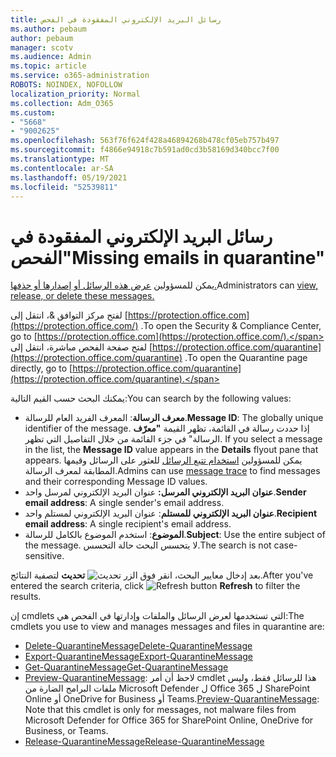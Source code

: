 ```yaml
---
title: رسائل البريد الإلكتروني المفقودة في الفحص
ms.author: pebaum
author: pebaum
manager: scotv
ms.audience: Admin
ms.topic: article
ms.service: o365-administration
ROBOTS: NOINDEX, NOFOLLOW
localization_priority: Normal
ms.collection: Adm_O365
ms.custom:
- "5668"
- "9002625"
ms.openlocfilehash: 563f76f624f428a46894268b478cf05eb757b497
ms.sourcegitcommit: f4866e94918c7b591ad0cd3b58169d340bcc7f00
ms.translationtype: MT
ms.contentlocale: ar-SA
ms.lasthandoff: 05/19/2021
ms.locfileid: "52539811"
---
```

# <a name="missing-emails-in-quarantine"></a><span data-ttu-id="5424a-102">رسائل البريد الإلكتروني المفقودة في الفحص"</span><span class="sxs-lookup"><span data-stu-id="5424a-102">Missing emails in quarantine"</span></span>

<span data-ttu-id="5424a-103">يمكن للمسؤولين [عرض هذه الرسائل أو إصدارها أو حذفها.](/microsoft-365/security/office-365-security/manage-quarantined-messages-and-files)</span><span class="sxs-lookup"><span data-stu-id="5424a-103">Administrators can [view, release, or delete these messages.](/microsoft-365/security/office-365-security/manage-quarantined-messages-and-files)</span></span>

<span data-ttu-id="5424a-104">لفتح مركز التوافق &، انتقل إلى [https://protection.office.com](https://protection.office.com/) .</span><span class="sxs-lookup"><span data-stu-id="5424a-104">To open the Security & Compliance Center, go to [https://protection.office.com](https://protection.office.com/).</span></span> <span data-ttu-id="5424a-105">لفتح صفحة الفحص مباشرة، انتقل إلى [https://protection.office.com/quarantine](https://protection.office.com/quarantine) .</span><span class="sxs-lookup"><span data-stu-id="5424a-105">To open the Quarantine page directly, go to [https://protection.office.com/quarantine](https://protection.office.com/quarantine).</span></span>  

<span data-ttu-id="5424a-106">يمكنك البحث حسب القيم التالية:</span><span class="sxs-lookup"><span data-stu-id="5424a-106">You can search by the following values:</span></span>  

- <span data-ttu-id="5424a-107">**معرف الرسالة**: المعرف الفريد العام للرسالة.</span><span class="sxs-lookup"><span data-stu-id="5424a-107">**Message ID**: The globally unique identifier of the message.</span></span> <span data-ttu-id="5424a-108">إذا حددت رسالة في القائمة، تظهر القيمة **"معرّف** الرسالة" في جزء القائمة من خلال التفاصيل التي تظهر. </span><span class="sxs-lookup"><span data-stu-id="5424a-108">If you select a message in the list, the  **Message ID**  value appears in the  **Details**  flyout pane that appears.</span></span> <span data-ttu-id="5424a-109">يمكن للمسؤولين [استخدام تتبع الرسائل](/microsoft-365/security/office-365-security/message-trace-scc) للعثور على الرسائل وقيمها المطابقة لمعرف الرسالة.</span><span class="sxs-lookup"><span data-stu-id="5424a-109">Admins can use [message trace](/microsoft-365/security/office-365-security/message-trace-scc) to find messages and their corresponding Message ID values.</span></span>
- <span data-ttu-id="5424a-110">**عنوان البريد الإلكتروني المرسل:** عنوان البريد الإلكتروني لمرسل واحد.</span><span class="sxs-lookup"><span data-stu-id="5424a-110">**Sender email address**: A single sender's email address.</span></span>
- <span data-ttu-id="5424a-111">**عنوان البريد الإلكتروني للمستلم**: عنوان البريد الإلكتروني لمستلم واحد.</span><span class="sxs-lookup"><span data-stu-id="5424a-111">**Recipient email address**: A single recipient's email address.</span></span>
- <span data-ttu-id="5424a-112">**الموضوع**: استخدم الموضوع بالكامل للرسالة.</span><span class="sxs-lookup"><span data-stu-id="5424a-112">**Subject**: Use the entire subject of the message.</span></span> <span data-ttu-id="5424a-113">لا يتحسس البحث حالة التحسس.</span><span class="sxs-lookup"><span data-stu-id="5424a-113">The search is not case-sensitive.</span></span>

<span data-ttu-id="5424a-114">بعد إدخال معايير البحث، انقر فوق الزر ![ تحديث ](/microsoft-365/media/scc-quarantine-refresh.png?view=o365-worldwide) **تحديث** لتصفية النتائج.</span><span class="sxs-lookup"><span data-stu-id="5424a-114">After you've entered the search criteria, click ![Refresh button](/microsoft-365/media/scc-quarantine-refresh.png?view=o365-worldwide) **Refresh** to filter the results.</span></span>

<span data-ttu-id="5424a-115">إن cmdlets التي تستخدمها لعرض الرسائل والملفات وإدارتها في الفحص هي:</span><span class="sxs-lookup"><span data-stu-id="5424a-115">The cmdlets you use to view and manages messages and files in quarantine are:</span></span>
- [<span data-ttu-id="5424a-116">Delete-QuarantineMessage</span><span class="sxs-lookup"><span data-stu-id="5424a-116">Delete-QuarantineMessage</span></span>](/powershell/module/exchange/delete-quarantinemessage)
- [<span data-ttu-id="5424a-117">Export-QuarantineMessage</span><span class="sxs-lookup"><span data-stu-id="5424a-117">Export-QuarantineMessage</span></span>](/powershell/module/exchange/export-quarantinemessage)
- [<span data-ttu-id="5424a-118">Get-QuarantineMessage</span><span class="sxs-lookup"><span data-stu-id="5424a-118">Get-QuarantineMessage</span></span>](/powershell/module/exchange/get-quarantinemessage)
- <span data-ttu-id="5424a-119">[Preview-QuarantineMessage](/powershell/module/exchange/preview-quarantinemessage): لاحظ أن أمر cmdlet هذا للرسائل فقط، وليس ملفات البرامج الضارة من Microsoft Defender ل Office 365 ل SharePoint Online أو OneDrive for Business أو Teams.</span><span class="sxs-lookup"><span data-stu-id="5424a-119">[Preview-QuarantineMessage](/powershell/module/exchange/preview-quarantinemessage): Note that this cmdlet is only for messages, not malware files from Microsoft Defender for Office 365 for SharePoint Online, OneDrive for Business, or Teams.</span></span>
- [<span data-ttu-id="5424a-120">Release-QuarantineMessage</span><span class="sxs-lookup"><span data-stu-id="5424a-120">Release-QuarantineMessage</span></span>](/powershell/module/exchange/release-quarantinemessage)